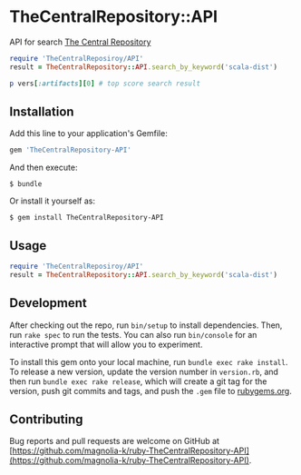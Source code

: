 # TheCentralRepository::API

API for search [The Central Repository](http://central.sonatype.org)

```ruby
require 'TheCentralReposiroy/API'
result = TheCentralRepository::API.search_by_keyword('scala-dist')

p vers[:artifacts][0] # top score search result
```

## Installation

Add this line to your application's Gemfile:

```ruby
gem 'TheCentralRepository-API'
```

And then execute:

    $ bundle

Or install it yourself as:

    $ gem install TheCentralRepository-API

## Usage

```ruby
require 'TheCentralReposiroy/API'
result = TheCentralRepository::API.search_by_keyword('scala-dist')
```

## Development

After checking out the repo, run `bin/setup` to install dependencies. Then, run `rake spec` to run the tests. You can also run `bin/console` for an interactive prompt that will allow you to experiment.

To install this gem onto your local machine, run `bundle exec rake install`. To release a new version, update the version number in `version.rb`, and then run `bundle exec rake release`, which will create a git tag for the version, push git commits and tags, and push the `.gem` file to [rubygems.org](https://rubygems.org).

## Contributing

Bug reports and pull requests are welcome on GitHub at [https://github.com/magnolia-k/ruby-TheCentralRepository-API](https://github.com/magnolia-k/ruby-TheCentralRepository-API).

